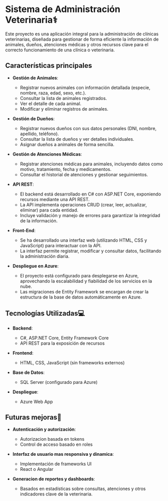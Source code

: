 # Sistema de Administración Veterinaria⚕️

Este proyecto es una aplicación integral para la administración de clínicas veterinarias, diseñada para gestionar de forma eficiente la información de animales, dueños, atenciones médicas y otros recursos clave para el correcto funcionamiento de una clínica o veterinaria.

## Características principales

- **Gestión de Animales**:  
  - Registrar nuevos animales con información detallada (especie, nombre, raza, edad, sexo, etc.).
  - Consultar la lista de animales registrados.
  - Ver el detalle de cada animal.
  - Modificar y eliminar registros de animales.

- **Gestión de Dueños**:  
  - Registrar nuevos dueños con sus datos personales (DNI, nombre, apellido, teléfono).
  - Consultar la lista de dueños y ver detalles individuales.
  - Asignar dueños a animales de forma sencilla.

- **Gestión de Atenciones Médicas**:  
  - Registrar atenciones médicas para animales, incluyendo datos como motivo, tratamiento, fecha y medicamentos.
  - Consultar el historial de atenciones y gestionar seguimientos.

- **API REST**:  
  - El backend está desarrollado en C# con ASP.NET Core, exponiendo recursos mediante una API REST.
  - La API implementa operaciones CRUD (crear, leer, actualizar, eliminar) para cada entidad.
  - Incluye validación y manejo de errores para garantizar la integridad de la información.

- **Front-End**:  
  - Se ha desarrollado una interfaz web (utilizando HTML, CSS y JavaScript) para interactuar con la API.
  - La interfaz permite registrar, modificar y consultar datos, facilitando la administración diaria.

- **Despliegue en Azure**:  
  - El proyecto está configurado para desplegarse en Azure, aprovechando la escalabilidad y fiabilidad de los servicios en la nube.
  - Las migraciones de Entity Framework se encargan de crear la estructura de la base de datos automáticamente en Azure.

## Tecnologías Utilizadas💻

- **Backend**:  
  - C#, ASP.NET Core, Entity Framework Core  
  - API REST para la exposición de recursos

- **Frontend**:  
  - HTML, CSS, JavaScript (sin frameworks externos)

- **Base de Datos**:  
  - SQL Server (configurado para Azure)

- **Despliegue**:  
  - Azure Web App

## Futuras mejoras🚀

- **Autenticación y autorización**:  
  - Autorizacion basada en tokens
  - Control de acceso basado en roles
 
- **Interfaz de usuario mas responsiva y dinamica**:  
  - Implementación de frameworks UI
  - React o Angular

- **Generacion de reportes y dashboards**:  
  -  Basados en estadísticas sobre consultas, atenciones y otros indicadores clave de la veterinaria.
